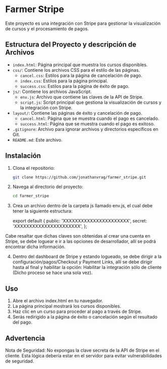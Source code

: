 # Farmer Stripe

Este proyecto es una integración con Stripe para gestionar la visualización de cursos y el procesamiento de pagos.

## Estructura del Proyecto y descripción de Archivos

- `index.html`: Página principal que muestra los cursos disponibles.
- `css/`: Contiene los archivos CSS para el estilo de las páginas.
  - `cancel.css`: Estilos para la página de cancelación de pago.
  - `index.css`: Estilos para la página principal.
  - `success.css`: Estilos para la página de éxito de pago.
- `js/`: Contiene los archivos JavaScript.
  - `env.js`: Archivo que contiene las claves de la API de Stripe.
  - `script.js`: Script principal que gestiona la visualización de cursos y la integración con Stripe.
- `layout/`: Contiene las páginas de éxito y cancelación de pago.
  - `cancel.html`: Página que se muestra cuando el pago es cancelado.
  - `success.html`: Página que se muestra cuando el pago es exitoso.
- `.gitignore`: Archivo para ignorar archivos y directorios específicos en Git.
- `README.md`: Este archivo.

## Instalación

1. Clona el repositorio:

    ```sh
    git clone https://github.com/jonathanvrag/farmer_stripe.git

    ```

2. Navega al directorio del proyecto:

    ```sh
    cd farmer_stripe

    ```

3. Crea un archivo dentro de la carpeta js llamado env.js, el cual debe tener la siguiente estructura:

    export default {
      public:
        'XXXXXXXXXXXXXXXXXXXXXX',
      secret:
        'XXXXXXXXXXXXXXXXXXXXXX',
    };

Cabe resaltar que dichas claves son obtenidas al crear una cuenta en Stripe, se debe loguear e ir a las
opciones de desarrollador, allí se podrá encontrar dicha información. 

4. Dentro del dashboard de Stripe y estando logueado, se debe dirigir a la configuración/pagos/Checkout 
y Payment Links, allí se debe dirigir hasta al final y habilitar la opción: Habilitar la integración
sólo de cliente (Dicho proceso se hace una sola vez).

## Uso

1. Abre el archivo index.html en tu navegador.
2. La página principal mostrará los cursos disponibles.
3. Haz clic en un curso para proceder al pago a través de Stripe.
4. Serás redirigido a la página de éxito o cancelación según el resultado del pago.

## Advertencia

Nota de Seguridad: No expongas la clave secreta de la API de Stripe en el cliente. Esta lógica debería estar en el servidor para evitar vulnerabilidades de seguridad.
